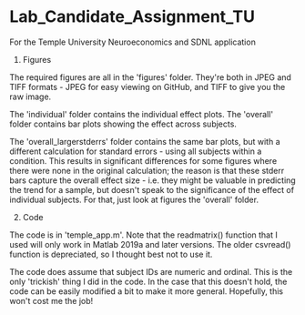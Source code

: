 # Lab_Candidate_Assignment_TU
For the Temple University Neuroeconomics and SDNL application

1. Figures

The required figures are all in the 'figures' folder.
They're both in JPEG and TIFF formats - JPEG for easy viewing
on GitHub, and TIFF to give you the raw image.

The 'individual' folder contains the individual effect plots.
The 'overall' folder contains bar plots showing the effect across subjects.

The 'overall_largerstderrs' folder contains the same bar plots, but
with a different calculation for standard errors - using all subjects
within a condition. This results in significant differences for some
figures where there were none in the original calculation; the reason
is that these stderr bars capture the overall effect size - i.e. they
might be valuable in predicting the trend for a sample, but doesn't speak
to the significance of the effect of individual subjects.
For that, just look at figures the 'overall' folder.

2. Code

The code is in 'temple_app.m'.
Note that the readmatrix() function that I used will only work in Matlab 2019a
and later versions. The older csvread() function is depreciated, so I thought
best not to use it.

The code does assume that subject IDs are numeric and ordinal. This is the only
'trickish' thing I did in the code. In the case that this doesn't hold, the code 
can be easily modified a bit to make it more general. Hopefully, this won't cost 
me the job!

